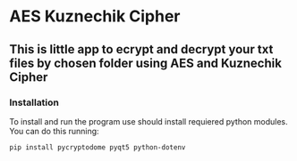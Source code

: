 # AES Kuznechik Cipher
## This is little app to ecrypt and decrypt your txt files by chosen folder using AES and Kuznechik Cipher

### Installation
To install and run the program use should install requiered python modules. You can do this running:

```shell
pip install pycryptodome pyqt5 python-dotenv
```
